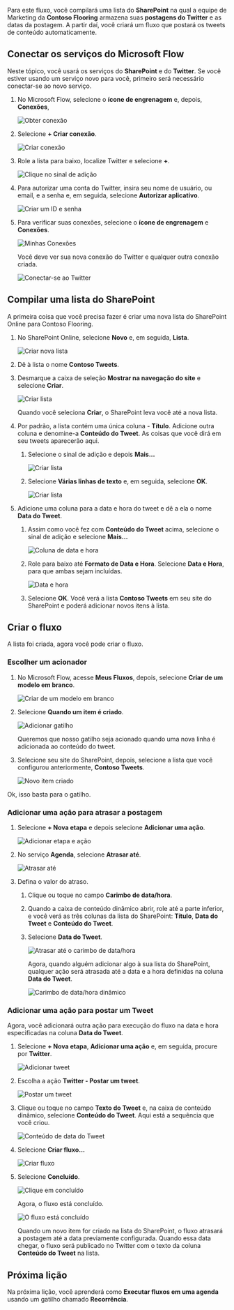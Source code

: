 Para este fluxo, você compilará uma lista do **SharePoint** na qual a equipe de Marketing da **Contoso Flooring** armazena suas **postagens do Twitter** e as datas da postagem. A partir daí, você criará um fluxo que postará os tweets de conteúdo automaticamente. 

## <a name="connect-microsoft-flow-services"></a>Conectar os serviços do Microsoft Flow
Neste tópico, você usará os serviços do **SharePoint** e do **Twitter**. Se você estiver usando um serviço novo para você, primeiro será necessário conectar-se ao novo serviço. 

1. No Microsoft Flow, selecione o **ícone de engrenagem** e, depois, **Conexões**,
   
    ![Obter conexão](./media/learning-push-notifications/2-get-connection.png) 
2. Selecione **+ Criar conexão**.
   
    ![Criar conexão](./media/learning-push-notifications/3-create-connection.png) 
3. Role a lista para baixo, localize Twitter e selecione **+**.
   
    ![Clique no sinal de adição](./media/learning-push-notifications/4-click-plus.png)
4. Para autorizar uma conta do Twitter, insira seu nome de usuário, ou email, e a senha e, em seguida, selecione **Autorizar aplicativo**.
   
    ![Criar um ID e senha](./media/learning-push-notifications/5-create-id-pswd.png)
5. Para verificar suas conexões, selecione o **ícone de engrenagem** e **Conexões**.
   
    ![Minhas Conexões](./media/learning-push-notifications/6-my-connections.png)
   
    Você deve ver sua nova conexão do Twitter e qualquer outra conexão criada. 
   
    ![Conectar-se ao Twitter](./media/learning-push-notifications/7-twitter-connection.png)

## <a name="build-a-sharepoint-list"></a>Compilar uma lista do SharePoint
A primeira coisa que você precisa fazer é criar uma nova lista do SharePoint Online para Contoso Flooring. 

1. No SharePoint Online, selecione **Novo** e, em seguida, **Lista**.
   
    ![Criar nova lista](./media/learning-push-notifications/1-new-list.png)
2. Dê à lista o nome **Contoso Tweets**. 
3. Desmarque a caixa de seleção **Mostrar na navegação do site** e selecione **Criar**.
   
    ![Criar lista](./media/learning-push-notifications/2-name-create-list.png)
   
    Quando você seleciona **Criar**, o SharePoint leva você até a nova lista.
4. Por padrão, a lista contém uma única coluna - **Título**. Adicione outra coluna e denomine-a **Conteúdo do Tweet**. As coisas que você dirá em seu tweets aparecerão aqui. 
   
   1. Selecione o sinal de adição e depois **Mais...**
      
       ![Criar lista](./media/learning-push-notifications/3-add-more-column-types.png)
   2. Selecione **Várias linhas de texto** e, em seguida, selecione **OK**.
      
       ![Criar lista](./media/learning-push-notifications/4-add-column.png)
5. Adicione uma coluna para a data e hora do tweet e dê a ela o nome **Data do Tweet**.
   
   1. Assim como você fez com **Conteúdo do Tweet** acima, selecione o sinal de adição e selecione **Mais...**
      
       ![Coluna de data e hora](./media/learning-push-notifications/5-date-time-col.png)
   2. Role para baixo até **Formato de Data e Hora**. Selecione **Data e Hora**, para que ambas sejam incluídas.
      
       ![Data e hora](./media/learning-push-notifications/6-date-time-must-do.png)
   3. Selecione **OK**. Você verá a lista **Contoso Tweets** em seu site do SharePoint e poderá adicionar novos itens à lista.

## <a name="build-the-flow"></a>Criar o fluxo
A lista foi criada, agora você pode criar o fluxo.

### <a name="choose-a-trigger"></a>Escolher um acionador
1. No Microsoft Flow, acesse **Meus Fluxos**, depois, selecione **Criar de um modelo em branco**.
   
    ![Criar de um modelo em branco](./media/learning-push-notifications/8-create-from-blank.png)
2. Selecione **Quando um item é criado**.
   
    ![Adicionar gatilho](./media/learning-push-notifications/9-add-trigger.png)
   
    Queremos que nosso gatilho seja acionado quando uma nova linha é adicionada ao conteúdo do tweet.
3. Selecione seu site do SharePoint, depois, selecione a lista que você configurou anteriormente, **Contoso Tweets**.
   
    ![Novo item criado](./media/learning-push-notifications/11-set-trigger.png)

Ok, isso basta para o gatilho.

### <a name="add-an-action-to-delay-posting"></a>Adicionar uma ação para atrasar a postagem
1. Selecione **+ Nova etapa** e depois selecione **Adicionar uma ação**. 
   
    ![Adicionar etapa e ação](./media/learning-push-notifications/12-add-step-and-action.png)
2. No serviço **Agenda**, selecione **Atrasar até**. 
   
    ![Atrasar até](./media/learning-push-notifications/13-delay-until-schedule.png)  
3. Defina o valor do atraso.
   
   1. Clique ou toque no campo **Carimbo de data/hora**. 
   2. Quando a caixa de conteúdo dinâmico abrir, role até a parte inferior, e você verá as três colunas da lista do SharePoint: **Título**, **Data do Tweet** e **Conteúdo do Tweet**.
   3. Selecione **Data do Tweet**. 
      
       ![Atrasar até o carimbo de data/hora](./media/learning-push-notifications/14-delay-until-timestamp.png)
      
       Agora, quando alguém adicionar algo à sua lista do SharePoint, qualquer ação será atrasada até a data e a hora definidas na coluna **Data do Tweet**.
      
       ![Carimbo de data/hora dinâmico](./media/learning-push-notifications/15-dynamic-timestamp.png)

### <a name="add-an-action-to-post-a-tweet"></a>Adicionar uma ação para postar um Tweet
Agora, você adicionará outra ação para execução do fluxo na data e hora especificadas na coluna **Data do Tweet**.

1. Selecione **+ Nova etapa**, **Adicionar uma ação** e, em seguida, procure por **Twitter**.
   
    ![Adicionar tweet](./media/learning-push-notifications/16-add-tweet.png) 
2. Escolha a ação **Twitter - Postar um tweet**.
   
    ![Postar um tweet](./media/learning-push-notifications/17-post-tweet.png) 
3. Clique ou toque no campo **Texto do Tweet** e, na caixa de conteúdo dinâmico, selecione **Conteúdo do Tweet**. Aqui está a sequência que você criou. 
   
    ![Conteúdo de data do Tweet](./media/learning-push-notifications/18-tweet-date-content.png)
4. Selecione **Criar fluxo...**
   
    ![Criar fluxo](./media/learning-push-notifications/19-tiny-create.png) 
5. Selecione **Concluído**.
   
    ![Clique em concluído](./media/learning-push-notifications/19-click-done.png)
   
    Agora, o fluxo está concluído.
   
    ![O fluxo está concluído](./media/learning-push-notifications/20-flow-is-done.png)
   
    Quando um novo item for criado na lista do SharePoint, o fluxo atrasará a postagem até a data previamente configurada. Quando essa data chegar, o fluxo será publicado no Twitter com o texto da coluna **Conteúdo do Tweet** na lista.

## <a name="next-lesson"></a>Próxima lição
Na próxima lição, você aprenderá como **Executar fluxos em uma agenda** usando um gatilho chamado **Recorrência**.

